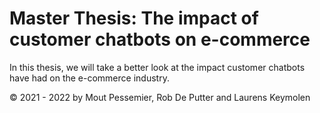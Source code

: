 # Master Thesis: The impact of customer chatbots on e-commerce

In this thesis, we will take a better look at the impact customer chatbots have had on the e-commerce industry.

&copy; 2021 - 2022 by Mout Pessemier, Rob De Putter and Laurens Keymolen
